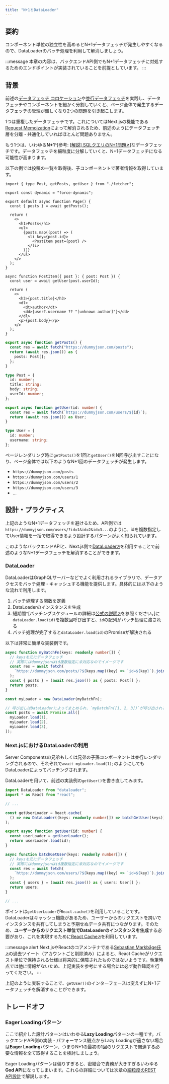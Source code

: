 ```yaml
---
title: "N+1とDataLoader"
---
```


## 要約

コンポーネント単位の独立性を高めるとN+1データフェッチが発生しやすくなるので、DataLoaderのバッチ処理を利用して解消しましょう。

:::message
本章の内容は、バックエンドAPI側でもN+1データフェッチに対処するためのエンドポイントが実装されていることを前提としています。
:::

## 背景

前述の[データフェッチ コロケーション](part_1_colocation)や[並行データフェッチ](part_1_concurrent_fetch)を実践し、データフェッチやコンポーネントを細かく分割していくと、ページ全体で発生するデータフェッチの管理が難しくなり2つの問題を引き起こします。

1つは重複したデータフェッチです。これについてはNext.jsの機能である[Request Memoization](part_1_request_memoization)によって解消されるため、前述のようにデータフェッチ層を分離・共通化していればほとんど問題ありません。

もう1つは、いわゆる**N+1**^[参考: [[解説] SQLクエリのN+1問題↗︎](https://qiita.com/muroya2355/items/d4eecbe722a8ddb2568b)]なデータフェッチです。データフェッチを細粒度に分解していくと、N+1データフェッチになる可能性が高まります。

以下の例では投稿の一覧を取得後、子コンポーネントで著者情報を取得しています。

```tsx :page.tsx
import { type Post, getPosts, getUser } from "./fetcher";

export const dynamic = "force-dynamic";

export default async function Page() {
  const { posts } = await getPosts();

  return (
    <>
      <h1>Posts</h1>
      <ul>
        {posts.map((post) => (
          <li key={post.id}>
            <PostItem post={post} />
          </li>
        ))}
      </ul>
    </>
  );
}

async function PostItem({ post }: { post: Post }) {
  const user = await getUser(post.userId);

  return (
    <>
      <h3>{post.title}</h3>
      <dl>
        <dt>author</dt>
        <dd>{user?.username ?? "[unknown author]"}</dd>
      </dl>
      <p>{post.body}</p>
    </>
  );
}
```

```ts :fetcher.ts
export async function getPosts() {
  const res = await fetch("https://dummyjson.com/posts");
  return (await res.json()) as {
    posts: Post[];
  };
}

type Post = {
  id: number;
  title: string;
  body: string;
  userId: number;
};

export async function getUser(id: number) {
  const res = await fetch(`https://dummyjson.com/users/${id}`);
  return (await res.json()) as User;
}

type User = {
  id: number;
  username: string;
};
```

ページレンダリング時に`getPosts()`を1回と`getUser()`をN回呼び出すことになり、ページ全体では以下のようなN+1回のデータフェッチが発生します。

- `https://dummyjson.com/posts`
- `https://dummyjson.com/users/1`
- `https://dummyjson.com/users/2`
- `https://dummyjson.com/users/3`
- ...

## 設計・プラクティス

上記のようなN+1データフェッチを避けるため、API側では`https://dummyjson.com/users/?id=1&id=2&id=3...`のように、idを複数指定してUser情報を一括で取得できるよう設計するパターンがよく知られています。

このようなバックエンドAPIと、Next.js側で[DataLoader↗︎](https://github.com/graphql/dataloader)を利用することで前述のようなN+1データフェッチを解消することができます。

### DataLoader

DataLoaderはGraphQLサーバーなどでよく利用されるライブラリで、データアクセスをバッチ処理・キャッシュする機能を提供します。具体的には以下のような流れで利用します。

1. バッチ処理する関数を定義
2. DataLoaderのインスタンスを生成
3. 短期間^[バッチングスケジュールの詳細は[公式の説明↗︎](https://github.com/graphql/dataloader?tab=readme-ov-file#batch-scheduling)を参照ください。]に`dataLoader.load(id)`を複数回呼び出すと、`id`の配列がバッチ処理に渡される
4. バッチ処理が完了すると`dataLoader.load(id)`のPromiseが解決される

以下は非常に簡単な実装例です。

```ts
async function myBatchFn(keys: readonly number[]) {
  // keysを元にデータフェッチ
  // 実際にはdummyjsonはid複数指定に未対応なのでイメージです
  const res = await fetch(
    `https://dummyjson.com/posts/?${keys.map((key) => `id=${key}`).join("&")}`,
  );
  const { posts } = (await res.json()) as { posts: Post[] };
  return posts;
}

const myLoader = new DataLoader(myBatchFn);

// 呼び出しはDataLoaderによってまとめられ、`myBatchFn([1, 2, 3])`が呼び出される
const posts = await Promise.all([
  myLoader.load(1),
  myLoader.load(2),
  myLoader.load(3),
]);
```

### Next.jsにおけるDataLoaderの利用

Server Componentsの兄弟もしくは兄弟の子孫コンポーネントは並行レンダリングされるので、それぞれで`await myLoader.load(1);`のようにしてもDataLoaderによってバッチングされます。

DataLoaderを用いて、前述の実装例の`getUser()`を書き直してみます。

```ts :fetcher.ts
import DataLoader from "dataloader";
import * as React from "react";

// ...

const getUserLoader = React.cache(
  () => new DataLoader((keys: readonly number[]) => batchGetUser(keys)),
);

export async function getUser(id: number) {
  const userLoader = getUserLoader();
  return userLoader.load(id);
}

async function batchGetUser(keys: readonly number[]) {
  // keysを元にデータフェッチ
  // 実際にはdummyjsonはid複数指定に未対応なのでイメージです
  const res = await fetch(
    `https://dummyjson.com/users/?${keys.map((key) => `id=${key}`).join("&")}`,
  );
  const { users } = (await res.json()) as { users: User[] };
  return users;
}

// ...
```

ポイントは`getUserLoader`が`React.cache()`を利用していることです。DataLoaderはキャッシュ機能があるため、ユーザーからのリクエストを跨いでインスタンスを共有してしまうと予期せぬデータ共有につながります。そのため、**ユーザーからのリクエスト単位でDataLoaderのインスタンスを生成**する必要があり、これを実現するために[React Cache↗︎](https://ja.react.dev/reference/react/cache)を利用しています。

:::message alert
Next.jsやReactのコアメンテナである[Sebastian Markbåge氏↗︎](https://bsky.app/profile/sebmarkbage.calyptus.eu)の過去ツイート（アカウントごと削除済み）によると、React Cacheがリクエスト単位で保持される仕様は将来的に保障されたものではないようです。執筆時点では他に情報がないため、上記実装を参考にする場合には必ず動作確認を行ってください。
:::

上記のように実装することで、`getUser()`のインターフェースは変えずにN+1データフェッチを解消することができます。

## トレードオフ

### Eager Loadingパターン

ここで紹介した設計パターンはいわゆる**Lazy Loading**パターンの一種です。バックエンドAPI側の実装・パフォーマンス観点からLazy Loadingが適さない場合は**Eager Loading**パターン、つまりN+1の最初の1回のリクエストで関連する必要な情報を全て取得することを検討しましょう。

Eager Loadingパターンは偏りすぎると、密結合で責務が大きすぎるいわゆる**God API**になってしまいます。これらの詳細については次章の[細粒度のREST API設計](part_1_fine_grained_api_design)で解説します。
